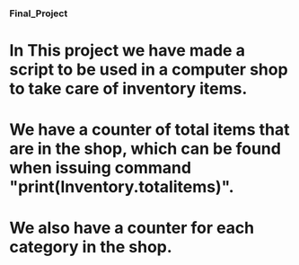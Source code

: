 ### Final_Project

# In This project we have made a script to be used in a computer shop to take care of inventory items.

# We have a counter of total items that are in the shop, which can be found when issuing command "print(Inventory.totalitems)". 

# We also have a counter for each category in the shop.

